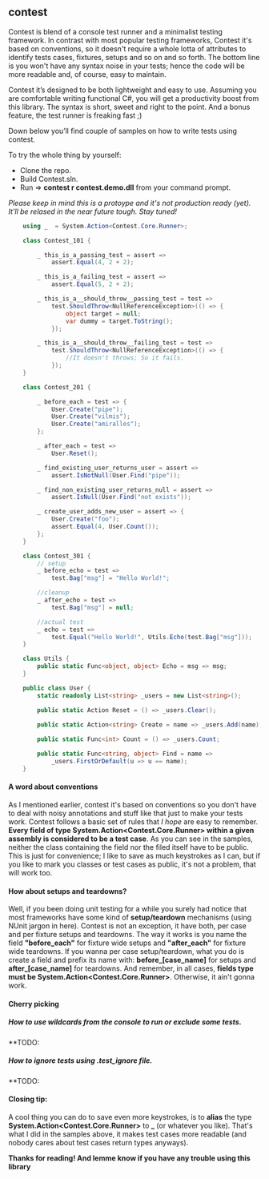 ## contest
Contest is blend of a console test runner and a minimalist testing framework. In contrast with most popular testing frameworks, Contest it's based on conventions, so it doesn't require a whole lotta of attributes to identify tests cases, fixtures, setups and so on and so forth. The bottom line is you won't have any syntax noise in your tests; hence the code will be more readable and, of course, easy to maintain.

Contest it’s designed to be both lightweight and easy to use. Assuming you are comfortable writing functional C#, you will get a productivity boost from this library. The syntax is short, sweet and right to the point. And a bonus feature, the test runner is freaking fast ;)

Down below you’ll find couple of samples on how to write tests using contest.

To try the whole thing by yourself:
* Clone the repo.
* Build Contest.sln.
* Run =>  **contest r contest.demo.dll** from your command prompt.

_Please keep in mind this is a protoype and it's not production ready (yet). It'll be relased in the near future tough. Stay tuned!_
```cs
	using _  = System.Action<Contest.Core.Runner>;

    class Contest_101 {

		_ this_is_a_passing_test = assert => 
			assert.Equal(4, 2 + 2);

		_ this_is_a_failing_test = assert =>
			assert.Equal(5, 2 + 2);

        _ this_is_a__should_throw__passing_test = test =>
            test.ShouldThrow<NullReferenceException>(() => {
                object target = null;
                var dummy = target.ToString();
            });

		_ this_is_a__should_throw__failing_test = test =>
			test.ShouldThrow<NullReferenceException>(() => {
				//It doesn't throws; So it fails.
			});
    }

    class Contest_201 {

		_ before_each = test => {
			User.Create("pipe");
			User.Create("vilmis");
			User.Create("amiralles");
		};

		_ after_each = test =>
			User.Reset();

		_ find_existing_user_returns_user = assert => 
			assert.IsNotNull(User.Find("pipe"));

		_ find_non_existing_user_returns_null = assert => 
			assert.IsNull(User.Find("not exists"));

		_ create_user_adds_new_user = assert => {
			User.Create("foo");
			assert.Equal(4, User.Count());
		};
    }

	class Contest_301 {
		// setup
		_ before_echo = test => 
			test.Bag["msg"] = "Hello World!";

		//cleanup
		_ after_echo = test => 
			test.Bag["msg"] = null;

		//actual test
		_ echo = test => 
			test.Equal("Hello World!", Utils.Echo(test.Bag["msg"]));
	}

	class Utils {
		public static Func<object, object> Echo = msg => msg;
	}

	public class User {	
		static readonly List<string> _users = new List<string>();

		public static Action Reset = () => _users.Clear();
			
		public static Action<string> Create = name => _users.Add(name);

		public static Func<int> Count = () => _users.Count;

		public static Func<string, object> Find = name =>
			_users.FirstOrDefault(u => u == name);
	}
```

		
#### A word about conventions
As I mentioned earlier, contest it's based on conventions so you don't have to deal with noisy annotations and stuff like that just to make your tests work. Contest follows a basic set of rules that _I hope_ are easy to remember.  
**Every field of type System.Action<Contest.Core.Runner> within a given assembly is considered to be a test case**. As you can see in the samples, neither the class containing the field nor the filed itself have to be public. This is just for convenience; I like to save as much keystrokes as I can, but if you like to mark you classes or test cases as public, it's not a problem, that will work too.

#### How about setups and teardowns?
Well, if you been doing unit testing for a while you surely had notice that most frameworks have some kind of **setup/teardown** mechanisms (using NUnit jargon in here). Contest is not an exception, it have both, per case and per fixture setups and teardowns. The way it works is you name the field **"before_each"** for fixture wide setups and **"after_each"** for fixture wide teardowns. If you wanna per case setup/teardown, what you do is create a field and prefix its name with: **before_[case_name]** for setups and **after_[case_name]** for teardowns.
And remember, in all cases, **fields type must be System.Action<Contest.Core.Runner>**. Otherwise, it ain't gonna work.

#### Cherry picking
##### How to use wildcards from the console to run or exclude some tests.
**TODO:
##### How to ignore tests using .test_ignore file.
**TODO:

#### Closing tip:
A cool thing you can do to save even more keystrokes, is to **alias** the type **System.Action\<Contest.Core.Runner\>** to **_** (or whatever you like). That's what I did in the samples above, it makes test cases more readable (and nobody cares about test cases return types anyways).

**Thanks for reading! And lemme know if you have any trouble using this library**
